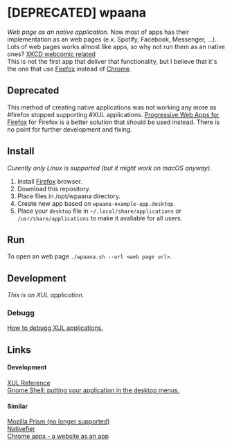 # [DEPRECATED] wpaana
*Web page as an native application.* 
Now most of apps has their implementation as an web pages (e.x. Spotify, Facebook, Messenger, ...). Lots of web pages works almost like apps, so why not run them as an native ones? [XKCD webcomic related](https://xkcd.com/1367/)  
This is not the first app that deliver that functionality, but I believe that it's the one that use [Firefox](https://www.mozilla.org/pl/firefox/new/) instead of [Chrome](https://www.google.pl/chrome/browser/desktop/index.html).

## Deprecated

This method of creating native applications was not working any more as #firefox stopped supporting #XUL applications. [Progressive Web Apps for Firefox](https://github.com/filips123/PWAsForFirefox) for Firefox is a better solution that should be used instead. There is no point for further development and fixing.

## Install
*Curently only Linux is supported (but it might work on macOS anyway).*
1. Install [Firefox](https://www.mozilla.org/pl/firefox/new/) browser.
1. Download this repository.
1. Place files in /opt/wpaana directory.
1. Create new app based on `wpaana-example-app.desktop`.
1. Place your `desktop` file in `~/.local/share/applications` or `/usr/share/applications` to make it avaliable for all users.

## Run
To open an web page `./wpaana.sh --url <web page url>`.

## Development
*This is an XUL application.*

### Debugg
[How to debugg XUL applications.](https://blog.cppse.nl/debugging-mozilla-xul-applications)

## Links
#### Development
[XUL Reference](https://developer.mozilla.org/en-US/docs/Mozilla/Tech/XUL/XUL_Reference)  
[Gnome Shell: putting your application in the desktop menus.](https://developer.gnome.org/integration-guide/stable/desktop-files.html.en)
#### Similar
[Mozilla Prism (no longer supported)](https://en.wikipedia.org/wiki/Mozilla_Prism)  
[Nativefier](https://github.com/jiahaog/nativefier)  
[Chrome apps - a website as an app](https://support.google.com/chrome_webstore/answer/3060053?hl=en)
